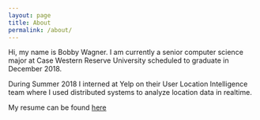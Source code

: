 ```yaml
---
layout: page
title: About
permalink: /about/
---
```


Hi, my name is Bobby Wagner. I am currently a senior computer science major at Case Western Reserve University scheduled to graduate in December 2018.

During Summer 2018 I interned at Yelp on their User Location Intelligence team where I used distributed systems to analyze location data in realtime.

My resume can be found [here](http://bobby-wagner.com/resume)
